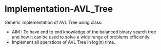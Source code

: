 # Implementation-AVL_Tree
Generic implementation of AVL Tree using class.

- AIM : To have end to end knowledge of the balanced binary search tree and how it can be used to solve a wide range of problems efficiently.
- Implement all operations of AVL Tree in log(n) time.
